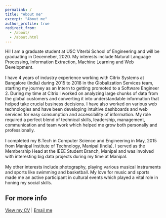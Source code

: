 ```yaml
---
permalink: /
title: "About me"
excerpt: "About me"
author_profile: true
redirect_from: 
  - /about/
  - /about.html
---
```


Hi! I am a graduate student at USC Viterbi School of Engineering and will be graduating in Decemeber, 2020. My interests include Natural Language Processing, Information Extraction, Machine Learning and Web Development.
<br /><br />
I have 4 years of industry experience working with Citrix Systems at Bangalore (India) during 2015 to 2018 in the Globalization Services team, starting my journey as an Intern to getting promoted to a Software Engineer 2. 
During my time at Citrix I worked on analyzing large chunks of data from the global customers and converting it into understandable information that helped take crucial business decisions.
I have also worked on various web technologies and have been developing intuitive dashboards and web services for easy consumption and accessibility of information.
My role required a perfect blend of technical skills, leadership, management, communication and team work which helped me grow both personally and professionally.
<br /><br />
I completed my B.Tech in Computer Science and Engineering in May, 2015 from Manipal Institute of Technology, Manipal (India). I served as the Membership Head at the IEEE Student Branch, Manipal 
and was involved with interesting big data projects during my time at Manipal.
<br /><br />
My other interests include photography, playing various musical instruments and sports like swimming and basketball. My love for music and sports made me an active participant in cultural events which played a vital role in honing my social skills.

For more info
------
[View my CV](https://chiragag.github.io/cv/) | [Email me](mailto:chiragagarwal2511@gmail.com) 
